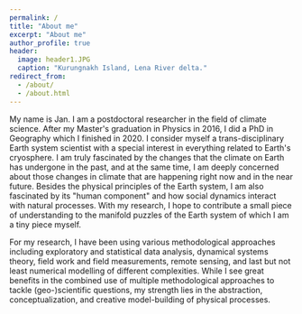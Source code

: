 ```yaml
---
permalink: /
title: "About me"
excerpt: "About me"
author_profile: true
header:
  image: header1.JPG
  caption: "Kurungnakh Island, Lena River delta."
redirect_from: 
  - /about/
  - /about.html
---
```


My name is Jan. I am a postdoctoral researcher in the field of climate science. After my Master's graduation in Physics in 2016, I did a PhD in Geography which I finished in 2020. I consider myself a trans-disciplinary Earth system scientist with a special interest in everything related to Earth's cryosphere. I am truly fascinated by the changes that the climate on Earth has undergone in the past, and at the same time, I am deeply concerned about those changes in climate that are happening right now and in the near future. Besides the physical principles of the Earth system, I am also fascinated by its "human component" and how social dynamics interact with natural processes. With my research, I hope to contribute a small piece of understanding to the manifold puzzles of the Earth system of which I am a tiny piece myself.

For my research, I have been using various methodological approaches including exploratory and statistical data analysis, dynamical systems theory, field work and field measurements, remote sensing, and last but not least numerical modelling of different complexities. While I see great benefits in the combined use of multiple methodological approaches to tackle (geo-)scientific questions, my strength lies in the abstraction, conceptualization, and creative model-building of physical processes.

